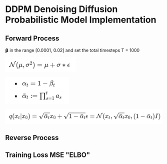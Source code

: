 # DDPM Denoising Diffusion Probabilistic Model Implementation

## Forward Process
𝝱 in the range [0.0001, 0.02] and set the total timesteps T = 1000

![pic](assets/DDPM-pre-forward.png)

![pic](assets/DDPM-alpha-forward.png)

![pic](assets/DDPM-forward.png)

## Reverse Process

## Training Loss MSE "ELBO"
